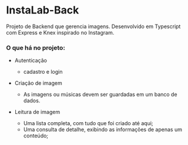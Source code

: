 # InstaLab-Back
Projeto de Backend que gerencia imagens. Desenvolvido em Typescript com Express e Knex inspirado no Instagram.

### O que há no projeto:

* Autenticação
  - cadastro e login
  
* Criação de imagem
  - As imagens ou músicas devem ser guardadas em um banco de dados.
  
* Leitura de  imagem
  - Uma lista completa, com tudo que foi criado até aqui;
  - Uma consulta de detalhe, exibindo as informações de apenas um conteúdo;
